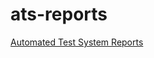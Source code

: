 # ats-reports

[Automated Test System Reports](https://autocore-ai.github.io/ats-report/report.html)
